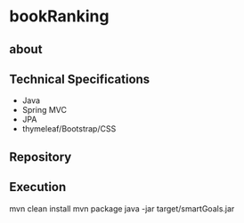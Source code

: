 # bookRanking

## about

## Technical Specifications
+ Java
+ Spring MVC
+ JPA
+ thymeleaf/Bootstrap/CSS

## Repository

## Execution

mvn clean install
mvn package
java -jar target/smartGoals.jar
